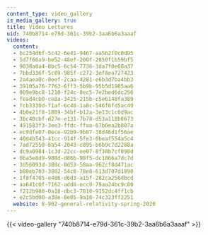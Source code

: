 ```yaml
---
content_type: video_gallery
is_media_gallery: true
title: Video Lectures
uid: 740b8714-e79d-361c-39b2-3aa6b6a3aaaf
videos:
  content:
  - bc254d6f-5c42-6e41-9467-aa5b2f0c0d95
  - 5d7f66a9-be52-48ef-200f-2850f1b59bf5
  - 9038a0a4-8bc5-6c54-7736-3da7f0e08a37
  - 7bbd336f-5c09-985f-c272-3ef8ea727423
  - 2a4aea0c-0eef-2caa-4281-e6b3d7ba4bb3
  - 39105a76-7763-6ff3-5b9b-95b5d1985aa6
  - 009e9bc8-1210-f24c-8ec5-7e2bed6dc256
  - fead4cb0-ce8a-3425-215b-c5e6148fa389
  - fcb3330d-f1af-6c48-1a8c-546f6fd5ac49
  - 4b0e21f8-1809-34bf-b12a-3e13c1c0d9ac
  - 3bc40cbf-d27e-e131-7b78-d53a118b0673
  - 491583f3-3ee3-ffdc-ffaa-67b0ea2b807a
  - ec9dfe07-0ece-92b9-9b87-38d46d1f56ae
  - 40d4b543-41cc-914f-5fe3-0beaf554a5c4
  - 7ad72550-6a54-2043-c895-b6b9c7d2288a
  - dc9a0984-1c3d-22cc-ee07-8f38b7cf898d
  - 0ba5e8d9-988d-d86b-98f5-dc1866a7dc7d
  - 3d56093d-388c-8d53-58aa-962cf8d471ac
  - b80eb703-3802-54c8-78e8-613d707d1890
  - 1f8f4705-e486-d6d3-a15f-282ca256dbcd
  - aa641c0f-7162-add8-ecc9-79aa24bc9c80
  - f212b980-0a18-dbc3-7810-9152dc4ff1cb
  - e2c5bd00-a38e-8e05-9a10-74c323ff2251
  website: 8-962-general-relativity-spring-2020
---
```



{{< video-gallery "740b8714-e79d-361c-39b2-3aa6b6a3aaaf" >}}

